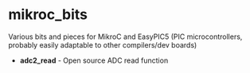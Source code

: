 mikroc_bits
===========

Various bits and pieces for MikroC and EasyPIC5
(PIC microcontrollers, probably easily adaptable to other compilers/dev
boards)

* **adc2_read** - Open source ADC read function
